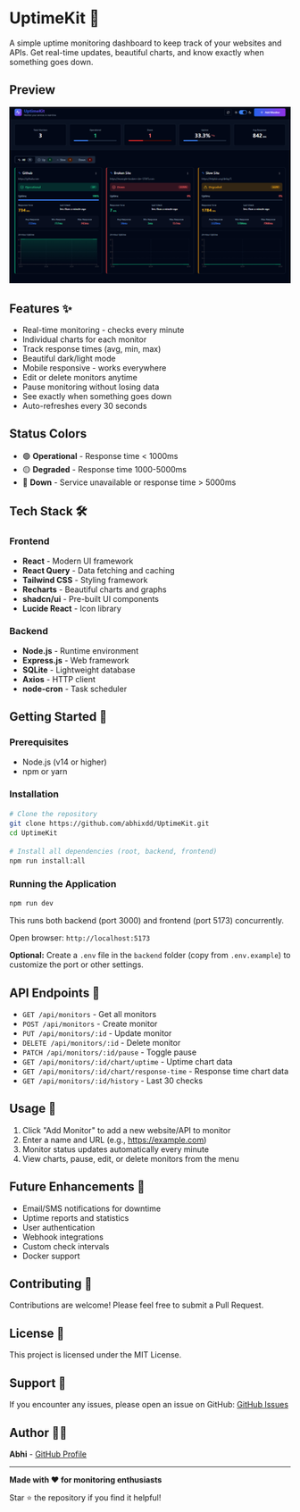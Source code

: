 # UptimeKit 🚀

A simple uptime monitoring dashboard to keep track of your websites and APIs. Get real-time updates, beautiful charts, and know exactly when something goes down.

## Preview 

![UptimeKit Dashboard](./screenshots/preview.png)

## Features ✨

- Real-time monitoring - checks every minute
- Individual charts for each monitor
- Track response times (avg, min, max)
- Beautiful dark/light mode
- Mobile responsive - works everywhere
- Edit or delete monitors anytime
- Pause monitoring without losing data
- See exactly when something goes down
- Auto-refreshes every 30 seconds

## Status Colors

- 🟢 **Operational** - Response time < 1000ms
- 🟡 **Degraded** - Response time 1000-5000ms
- 🔴 **Down** - Service unavailable or response time > 5000ms

## Tech Stack 🛠️

### Frontend
- **React** - Modern UI framework
- **React Query** - Data fetching and caching
- **Tailwind CSS** - Styling framework
- **Recharts** - Beautiful charts and graphs
- **shadcn/ui** - Pre-built UI components
- **Lucide React** - Icon library

### Backend
- **Node.js** - Runtime environment
- **Express.js** - Web framework
- **SQLite** - Lightweight database
- **Axios** - HTTP client
- **node-cron** - Task scheduler

## Getting Started 🎯

### Prerequisites
- Node.js (v14 or higher)
- npm or yarn

### Installation

```bash
# Clone the repository
git clone https://github.com/abhixdd/UptimeKit.git
cd UptimeKit

# Install all dependencies (root, backend, frontend)
npm run install:all
```

### Running the Application

```bash
npm run dev
```

This runs both backend (port 3000) and frontend (port 5173) concurrently.

Open browser: `http://localhost:5173`

**Optional:** Create a `.env` file in the `backend` folder (copy from `.env.example`) to customize the port or other settings.

## API Endpoints 📡

- `GET /api/monitors` - Get all monitors
- `POST /api/monitors` - Create monitor
- `PUT /api/monitors/:id` - Update monitor
- `DELETE /api/monitors/:id` - Delete monitor
- `PATCH /api/monitors/:id/pause` - Toggle pause
- `GET /api/monitors/:id/chart/uptime` - Uptime chart data
- `GET /api/monitors/:id/chart/response-time` - Response time chart data
- `GET /api/monitors/:id/history` - Last 30 checks

## Usage 📖

1. Click "Add Monitor" to add a new website/API to monitor
2. Enter a name and URL (e.g., https://example.com)
3. Monitor status updates automatically every minute
4. View charts, pause, edit, or delete monitors from the menu

## Future Enhancements 🚀

- Email/SMS notifications for downtime
- Uptime reports and statistics
- User authentication
- Webhook integrations
- Custom check intervals
- Docker support

## Contributing 🤝

Contributions are welcome! Please feel free to submit a Pull Request.

## License 📄

This project is licensed under the MIT License.

## Support 💬

If you encounter any issues, please open an issue on GitHub: [GitHub Issues](https://github.com/abhixdd/UptimeKit/issues)

## Author 👨‍💻

**Abhi** - [GitHub Profile](https://github.com/abhixdd)

---

**Made with ❤️ for monitoring enthusiasts**

Star ⭐ the repository if you find it helpful!

